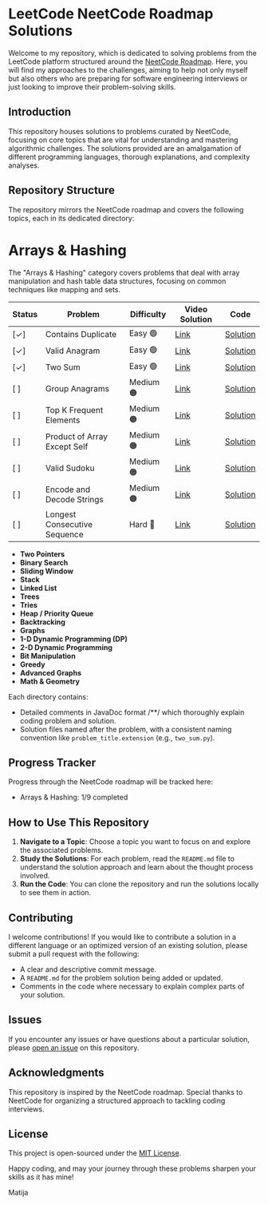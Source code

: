 # LeetCode NeetCode Roadmap Solutions

Welcome to my repository, which is dedicated to solving problems from the LeetCode platform structured around the [NeetCode Roadmap](https://neetcode.io/roadmap). Here, you will find my approaches to the challenges, aiming to help not only myself but also others who are preparing for software engineering interviews or just looking to improve their problem-solving skills.

## Introduction

This repository houses solutions to problems curated by NeetCode, focusing on core topics that are vital for understanding and mastering algorithmic challenges. The solutions provided are an amalgamation of different programming languages, thorough explanations, and complexity analyses.

## Repository Structure

The repository mirrors the NeetCode roadmap and covers the following topics, each in its dedicated directory:

# Arrays & Hashing

The "Arrays & Hashing" category covers problems that deal with array manipulation and hash table data structures, focusing on common techniques like mapping and sets.

| Status | Problem | Difficulty      | Video Solution | Code |
|--------|---------|-----------------|----------------|------|
| [✓]    | Contains Duplicate | Easy 🟢 | [Link](https://www.youtube.com/watch?v=3OamzN90kPg) | [Solution](https://github.com/mbrnas/leetcode-roadmap/blob/main/src/main/java/org/company/arraysandhashing/ContainsDuplicate.java) |
| [✓]    | Valid Anagram | Easy 🟢 | [Link](https://www.youtube.com/watch?v=IRN1VcA8CGc) | [Solution](https://github.com/mbrnas/leetcode-roadmap/blob/main/src/main/java/org/company/arraysandhashing/ValidAnagram.java) |
| [✓]    | Two Sum | Easy 🟢 | [Link](https://www.youtube.com/watch?v=BoHO04xVeU0) | [Solution](https://github.com/mbrnas/leetcode-roadmap/blob/main/src/main/java/org/company/arraysandhashing/TwoSum.java) |
| [ ]    | Group Anagrams | Medium 🟠 | [Link](#) | [Solution](#) |
| [ ]    | Top K Frequent Elements | Medium 🟠 | [Link](#) | [Solution](#) |
| [ ]    | Product of Array Except Self | Medium 🟠 | [Link](#) | [Solution](#) |
| [ ]    | Valid Sudoku | Medium 🟠 | [Link](#) | [Solution](#) |
| [ ]    | Encode and Decode Strings | Medium 🟠 | [Link](#) | [Solution](#) |
| [ ]    | Longest Consecutive Sequence | Hard 🔴 | [Link](#) | [Solution](#) |

- **Two Pointers**
- **Binary Search**
- **Sliding Window**
- **Stack**
- **Linked List**
- **Trees**
- **Tries**
- **Heap / Priority Queue**
- **Backtracking**
- **Graphs**
- **1-D Dynamic Programming (DP)**
- **2-D Dynamic Programming**
- **Bit Manipulation**
- **Greedy**
- **Advanced Graphs**
- **Math & Geometry**

Each directory contains:

- Detailed comments in JavaDoc format /**/ which thoroughly explain coding problem and solution.
- Solution files named after the problem, with a consistent naming convention like `problem_title.extension` (e.g., `two_sum.py`).

## Progress Tracker

Progress through the NeetCode roadmap will be tracked here:

- Arrays & Hashing: 1/9 completed

## How to Use This Repository

1. **Navigate to a Topic**: Choose a topic you want to focus on and explore the associated problems.
2. **Study the Solutions**: For each problem, read the `README.md` file to understand the solution approach and learn about the thought process involved.
3. **Run the Code**: You can clone the repository and run the solutions locally to see them in action.

## Contributing

I welcome contributions! If you would like to contribute a solution in a different language or an optimized version of an existing solution, please submit a pull request with the following:

- A clear and descriptive commit message.
- A `README.md` for the problem solution being added or updated.
- Comments in the code where necessary to explain complex parts of your solution.

## Issues

If you encounter any issues or have questions about a particular solution, please [open an issue](https://github.com/mbrnas/leetcode-roadmap/issues) on this repository.

## Acknowledgments

This repository is inspired by the NeetCode roadmap. Special thanks to NeetCode for organizing a structured approach to tackling coding interviews.

## License

This project is open-sourced under the [MIT License]([LICENSE.md](https://opensource.org/license/mit)).

Happy coding, and may your journey through these problems sharpen your skills as it has mine!

Matija
